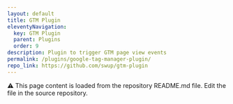 ```yaml
---
layout: default
title: GTM Plugin
eleventyNavigation:
  key: GTM Plugin
  parent: Plugins
  order: 9
description: Plugin to trigger GTM page view events
permalink: /plugins/google-tag-manager-plugin/
repo_link: https://github.com/swup/gtm-plugin
---
```


⚠️ This page content is loaded from the repository README.md file. Edit the file in the source repository.
